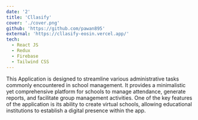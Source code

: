 ```yaml
---
date: '2'
title: 'Cllasify'
cover: './cover.png'
github: 'https://github.com/pawan895'
external: 'https://cllasify-eosin.vercel.app/'
tech:
  - React JS
  - Redux
  - Firebase
  - Tailwind CSS
---
```


This Application is designed to streamline various administrative tasks commonly encountered in school management. It provides a minimalistic yet comprehensive platform for schools to manage attendance, generate reports, and facilitate group management activities. One of the key features of the application is its ability to create virtual schools, allowing educational institutions to establish a digital presence within the app.
